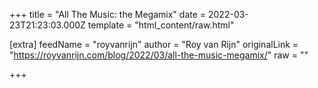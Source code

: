 
+++
title = "All The Music: the Megamix"
date = 2022-03-23T21:23:03.000Z
template = "html_content/raw.html"

[extra]
feedName = "royvanrijn"
author = "Roy van Rijn"
originalLink = "https://royvanrijn.com/blog/2022/03/all-the-music-megamix/"
raw = ""

+++

